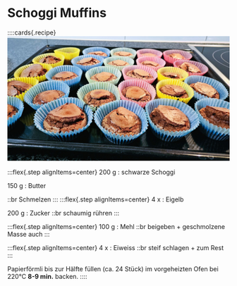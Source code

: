 # Schoggi Muffins


::::cards{.recipe}
![](images/muffins.jpg)

:::flex{.step alignItems=center}
200 g
: schwarze Schoggi

150 g
: Butter

::br
Schmelzen
:::
:::flex{.step alignItems=center}
4 x
: Eigelb

200 g
: Zucker
::br
schaumig rühren
:::


:::flex{.step alignItems=center}
100 g
: Mehl
::br
beigeben + geschmolzene Masse auch
:::


:::flex{.step alignItems=center}
4 x
: Eiweiss
::br
steif schlagen + zum Rest
:::


Papierförmli bis zur Hälfte füllen (ca. 24 Stück) im vorgeheizten Ofen bei 220°C **8-9 min.** backen.
::::